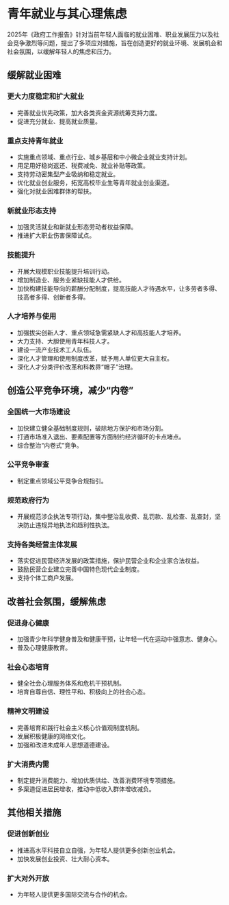 # 青年就业与其心理焦虑

2025年《政府工作报告》针对当前年轻人面临的就业困难、职业发展压力以及社会竞争激烈等问题，提出了多项应对措施，旨在创造更好的就业环境、发展机会和社会氛围，以缓解年轻人的焦虑和压力。

## 缓解就业困难

### 更大力度稳定和扩大就业
- 完善就业优先政策，加大各类资金资源统筹支持力度。
- 促进充分就业、提高就业质量。

### 重点支持青年就业
- 实施重点领域、重点行业、城乡基层和中小微企业就业支持计划。
- 用足用好稳岗返还、税费减免、就业补贴等政策。
- 支持劳动密集型产业吸纳和稳定就业。
- 优化就业创业服务，拓宽高校毕业生等青年就业创业渠道。
- 强化对就业困难群体的帮扶。

### 新就业形态支持
- 加强灵活就业和新就业形态劳动者权益保障。
- 推进扩大职业伤害保障试点。

### 技能提升
- 开展大规模职业技能提升培训行动。
- 增加制造业、服务业紧缺技能人才供给。
- 加快构建技能导向的薪酬分配制度，提高技能人才待遇水平，让多劳者多得、技高者多得、创新者多得。

### 人才培养与使用
- 加强拔尖创新人才、重点领域急需紧缺人才和高技能人才培养。
- 大力支持、大胆使用青年科技人才。
- 建设一流产业技术工人队伍。
- 深化人才管理和使用制度改革，赋予用人单位更大自主权。
- 深化人才分类评价改革和科教界“帽子”治理。

## 创造公平竞争环境，减少“内卷”

### 全国统一大市场建设
- 加快建立健全基础制度规则，破除地方保护和市场分割。
- 打通市场准入退出、要素配置等方面制约经济循环的卡点堵点。
- 综合整治“内卷式”竞争。

### 公平竞争审查
- 制定重点领域公平竞争合规指引。

### 规范政府行为
- 开展规范涉企执法专项行动，集中整治乱收费、乱罚款、乱检查、乱查封，坚决防止违规异地执法和趋利性执法。

### 支持各类经营主体发展
- 落实促进民营经济发展的政策措施，保护民营企业和企业家合法权益。
- 鼓励民营企业建立完善中国特色现代企业制度。
- 支持个体工商户发展。

## 改善社会氛围，缓解焦虑

### 促进身心健康
- 加强青少年科学健身普及和健康干预，让年轻一代在运动中强意志、健身心。
- 普及心理健康教育。

### 社会心态培育
- 健全社会心理服务体系和危机干预机制。
- 培育自尊自信、理性平和、积极向上的社会心态。

### 精神文明建设
- 完善培育和践行社会主义核心价值观制度机制。
- 发展积极健康的网络文化。
- 加强和改进未成年人思想道德建设。

### 扩大消费内需
- 制定提升消费能力、增加优质供给、改善消费环境专项措施。
- 多渠道促进居民增收，推动中低收入群体增收减负。

## 其他相关措施

### 促进创新创业
- 推进高水平科技自立自强，为年轻人提供更多创新创业机会。
- 加快发展创业投资、壮大耐心资本。

### 扩大对外开放
- 为年轻人提供更多国际交流与合作的机会。
